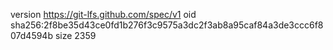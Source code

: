 version https://git-lfs.github.com/spec/v1
oid sha256:2f8be35d43ce0fd1b276f3c9575a3dc2f3ab8a95caf84a3de3ccc6f807d4594b
size 2359
